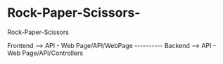# Rock-Paper-Scissors-
Rock-Paper-Scissors

Frontend --> API - Web Page/API/WebPage   ----------
Backend --> API - Web Page/API/Controllers